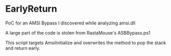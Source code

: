 # EarlyReturn
PoC for an AMSI Bypass I discovered while analyzing amsi.dll 

A large part of the code is stolen from RastaMouse's ASBBypass.ps1

This script targets AmsiInitialize and overwrites the method to pop the stack and return early.
